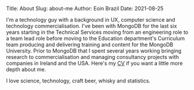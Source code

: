 Title: About 
Slug: about-me
Author: Eoin Brazil
Date: 2021-08-25

I'm a technology guy with a background in UX, computer science and technology commercialisation. I've been with MongoDB for the last six years starting in the Technical Services moving from an engineering role to a team lead role before moving to the Education department's Curriculum team producing and delivering training and content for the MongoDB University. Prior to MongoDB that I spent several years working bringing research to commercialisation and managing consultancy projects with companies in Ireland and the USA. Here's my [CV]({static}/extras/vitae-eoinbrazil-feb-2019-dev.pdf) if you want a little more depth about me.

I love science, technology, craft beer, whisky and statistics.